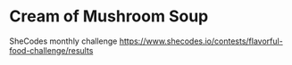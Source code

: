 # Cream of Mushroom Soup
 SheCodes monthly challenge
 https://www.shecodes.io/contests/flavorful-food-challenge/results
